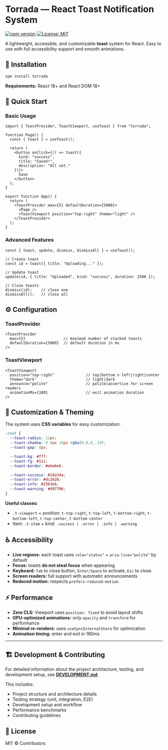 # Torrada — React Toast Notification System

[![npm version](https://img.shields.io/npm/v/torrada.svg)](https://www.npmjs.com/package/torrada)
[![License: MIT](https://img.shields.io/badge/License-MIT-yellow.svg)](https://opensource.org/licenses/MIT)

A lightweight, accessible, and customizable **toast** system for React. Easy to use with full accessibility support and smooth animations.

## 🚀 Installation

```bash
npm install torrada
```

**Requirements:** React 18+ and React DOM 18+

## 📖 Quick Start

### Basic Usage

```tsx
import { ToastProvider, ToastViewport, useToast } from "torrada";

function Page() {
  const { toast } = useToast();
  
  return (
    <button onClick={() => toast({ 
      kind: "success", 
      title: "Saved!", 
      description: "All set." 
    })}>
      Save
    </button>
  );
}

export function App() {
  return (
    <ToastProvider max={5} defaultDuration={5000}>
      <Page />
      <ToastViewport position="top-right" theme="light" />
    </ToastProvider>
  );
}
```

### Advanced Features

```tsx
const { toast, update, dismiss, dismissAll } = useToast();

// Create toast
const id = toast({ title: "Uploading..." });

// Update toast
update(id, { title: "Uploaded", kind: "success", duration: 2500 });

// Close toasts
dismiss(id);    // close one
dismissAll();   // close all
```

## ⚙️ Configuration

### ToastProvider

```tsx
<ToastProvider
  max={5}                 // maximum number of stacked toasts
  defaultDuration={5000}  // default duration in ms
/>
```

### ToastViewport

```tsx
<ToastViewport
  position="top-right"              // top|bottom x left|right|center
  theme="dark"                      // light|dark
  announce="polite"                 // polite|assertive for screen readers
  animationMs={180}                 // exit animation duration
/>
```

## 🎨 Customization & Theming

The system uses **CSS variables** for easy customization:

```css
:root {
  --toast-radius: 12px;
  --toast-shadow: 0 8px 24px rgba(0,0,0,.18);
  --toast-gap: 8px;

  --toast-bg: #fff;
  --toast-fg: #111;
  --toast-border: #e6e6e6;

  --toast-success: #16a34a;
  --toast-error: #dc2626;
  --toast-info: #2563eb;
  --toast-warning: #d97706;
}
```

**Useful classes:**
- `.t-viewport` + position: `t-top-right`, `t-top-left`, `t-bottom-right`, `t-bottom-left`, `t-top-center`, `t-bottom-center`
- Item: `.t-item` + kind: `.success | .error | .info | .warning`

## ♿ Accessibility

- **Live regions:** each toast uses `role="status"` + `aria-live="polite"` by default
- **Focus:** toasts **do not steal focus** when appearing
- **Keyboard:** `Tab` to close button, `Enter/Space` to activate, `Esc` to close
- **Screen readers:** full support with automatic announcements
- **Reduced motion:** respects `prefers-reduced-motion`

## ⚡ Performance

- **Zero CLS:** Viewport uses `position: fixed` to avoid layout shifts
- **GPU-optimized animations:** only `opacity` and `transform` for performance
- **Minimal re-renders:** uses `useSyncExternalStore` for optimization
- **Animation timing:** enter and exit in 180ms

---

## 🏗️ Development & Contributing

For detailed information about the project architecture, testing, and development setup, see **[DEVELOPMENT.md](./DEVELOPMENT.md)**.

This includes:
- Project structure and architecture details
- Testing strategy (unit, integration, E2E)
- Development setup and workflow
- Performance benchmarks
- Contributing guidelines

## 📄 License

MIT © Contributors

